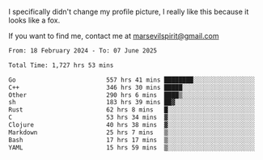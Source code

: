 I specifically didn't change my profile picture, I really like this because it looks like a fox.

If you want to find me, contact me at marsevilspirit@gmail.com

<!--START_SECTION:waka-->

```txt
From: 18 February 2024 - To: 07 June 2025

Total Time: 1,727 hrs 53 mins

Go                         557 hrs 41 mins ████████░░░░░░░░░░░░░░░░░   32.28 %
C++                        346 hrs 30 mins █████░░░░░░░░░░░░░░░░░░░░   20.05 %
Other                      290 hrs 6 mins  ████▒░░░░░░░░░░░░░░░░░░░░   16.79 %
sh                         183 hrs 39 mins ██▓░░░░░░░░░░░░░░░░░░░░░░   10.63 %
Rust                       62 hrs 8 mins   █░░░░░░░░░░░░░░░░░░░░░░░░   03.60 %
C                          53 hrs 34 mins  ▓░░░░░░░░░░░░░░░░░░░░░░░░   03.10 %
Clojure                    40 hrs 38 mins  ▓░░░░░░░░░░░░░░░░░░░░░░░░   02.35 %
Markdown                   25 hrs 7 mins   ▒░░░░░░░░░░░░░░░░░░░░░░░░   01.45 %
Bash                       17 hrs 17 mins  ▒░░░░░░░░░░░░░░░░░░░░░░░░   01.00 %
YAML                       15 hrs 59 mins  ▒░░░░░░░░░░░░░░░░░░░░░░░░   00.93 %
```

<!--END_SECTION:waka-->
